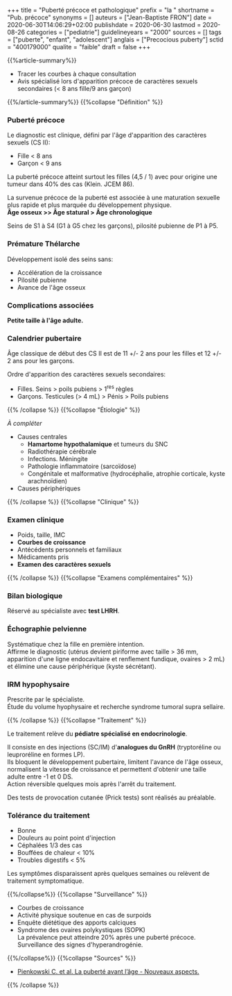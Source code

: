 +++
title = "Puberté précoce et pathologique"
prefix = "la "
shortname = "Pub. précoce"
synonyms = []
auteurs = ["Jean-Baptiste FRON"]
date = 2020-06-30T14:06:29+02:00
publishdate = 2020-06-30
lastmod = 2020-08-26
categories = ["pediatrie"]
guidelineyears = "2000"
sources = []
tags = ["puberte", "enfant", "adolescent"]
anglais = ["Precocious puberty"]
sctid = "400179000"
qualite = "faible"
draft = false
+++

{{%article-summary%}}

- Tracer les courbes à chaque consultation
- Avis spécialisé lors d'apparition précoce de caractères sexuels secondaires (< 8 ans fille/9 ans garçon)

{{%/article-summary%}}
{{%collapse "Définition" %}}

### Puberté précoce

Le diagnostic est clinique, défini par l'âge d'apparition des caractères sexuels (CS II):

- Fille < 8 ans
- Garçon < 9 ans

La puberté précoce atteint surtout les filles (4,5 / 1) avec pour origine une tumeur dans 40% des cas (Klein. JCEM 86).

La survenue précoce de la puberté est associée à une maturation sexuelle plus rapide et plus marquée du développement physique.  
**Âge osseux >> Âge statural > Âge chronologique**

Seins de S1 à S4 (G1 à G5 chez les garçons), pilosité pubienne de P1 à P5.

### Prémature Thélarche

Développement isolé des seins sans:

- Accélération de la croissance
- Pilosité pubienne
- Avance de l'âge osseux

### Complications associées

**Petite taille à l'âge adulte.**

### Calendrier pubertaire

Âge classique de début des CS II est de 11 +/- 2 ans pour les filles et 12 +/- 2 ans pour les garçons.

Ordre d'apparition des caractères sexuels secondaires:

- Filles. Seins > poils pubiens > 1<sup>res</sup> règles
- Garçons. Testicules (> 4 mL) > Pénis > Poils pubiens

{{% /collapse %}}
{{%collapse "Étiologie" %}}

*À compléter*

- Causes centrales
  - **Hamartome hypothalamique** et tumeurs du SNC
  - Radiothérapie cérébrale
  - Infections. Méningite
  - Pathologie inflammatoire (sarcoïdose)
  - Congénitale et malformative (hydrocéphalie, atrophie corticale, kyste arachnoïdien)
- Causes périphériques

{{% /collapse %}}
{{%collapse "Clinique" %}}

### Examen clinique

- Poids, taille, IMC
- **Courbes de croissance**
- Antécédents personnels et familiaux
- Médicaments pris
- **Examen des caractères sexuels**

{{% /collapse %}}
{{%collapse "Examens complémentaires" %}}

### Bilan biologique

Réservé au spécialiste avec **test LHRH**.

### Échographie pelvienne

Systématique chez la fille en première intention.  
Affirme le diagnostic (utérus devient piriforme avec taille > 36 mm, apparition d'une ligne endocavitaire et renflement fundique, ovaires > 2 mL) et élimine une cause périphérique (kyste sécrétant).

### IRM hypophysaire

Prescrite par le spécialiste.  
Étude du volume hyophysaire et recherche syndrome tumoral supra sellaire.

{{% /collapse %}}
{{%collapse "Traitement" %}}

Le traitement relève du **pédiatre spécialisé en endocrinologie**.

Il consiste en des injections (SC/IM) d'**analogues du GnRH** (tryptoréline ou leuproréline en formes LP).  
Ils bloquent le développement pubertaire, limitent l'avance de l'âge osseux, normalisent la vitesse de croissance et permettent d'obtenir une taille adulte entre -1 et 0 DS.  
Action réversible quelques mois après l'arrêt du traitement.

Des tests de provocation cutanée (Prick tests) sont réalisés au préalable.

### Tolérance du traitement

- Bonne
- Douleurs au point point d'injection
- Céphalées 1/3 des cas
- Bouffées de chaleur < 10%
- Troubles digestifs < 5%

Les symptômes disparaissent après quelques semaines ou relèvent de traitement symptomatique.

{{%/collapse%}}
{{%collapse "Surveillance" %}}

- Courbes de croissance
- Activité physique soutenue en cas de surpoids
- Enquête diététique des apports calciques
- Syndrome des ovaires polykystiques (SOPK)  
La prévalence peut atteindre 20% après une puberté précoce.  
Surveillance des signes d'hyperandrogénie.

{{%/collapse%}}
{{%collapse "Sources" %}}

- [Pienkowski C. et al. La puberté avant l’âge - Nouveaux aspects.](http://www.medecine.ups-tlse.fr/desc/fichiers/Puberte%20precoce.pdf)

{{% /collapse %}}
